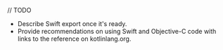[//]: # (title: Use Swift / ObjC code)

// TODO

* Describe Swift export once it's ready.
* Provide recommendations on using Swift and Objective-C code with links to the reference on kotlinlang.org.